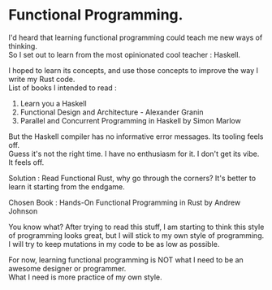# Functional Programming.

I'd heard that learning functional programming could teach me new ways of thinking.  
So I set out to learn from the most opinionated cool teacher : Haskell.  

I hoped to learn its concepts, and use those concepts to improve the way I write my Rust code.  
List of books I intended to read :
1. Learn you a Haskell 
2. Functional Design and Architecture - Alexander Granin 
3. Parallel and Concurrent Programming in Haskell by Simon Marlow  

But the Haskell compiler has no informative error messages. Its tooling feels off.  
Guess it's not the right time. I have no enthusiasm for it. I don't get its vibe. It feels off.  

Solution : Read Functional Rust, why go through the corners? It's better to learn it starting from the endgame.  

Chosen Book : Hands-On Functional Programming in Rust by Andrew Johnson






You know what? After trying to read this stuff, I am starting to think this style of programming looks great, but I will stick to my own style of programming.  
I will try to keep mutations in my code to be as low as possible.  


For now, learning functional programming is NOT what I need to be an awesome designer or programmer.  
What I need is more practice of my own style.  